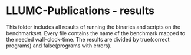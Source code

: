 # LLUMC-Publications - results
This folder includes all results of running the binaries and scripts on the benchmarkset. Every file contains the name of the benchmark mapped to the needed wall-clock-time. The results are divided by true(correct programs) and false(programs with errors).



 
